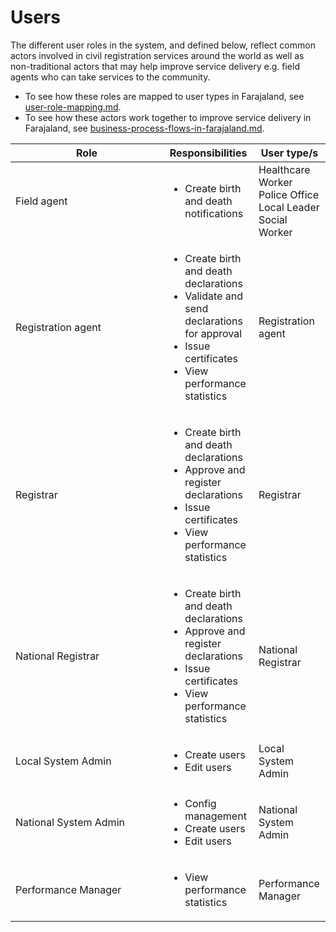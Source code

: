 # Users

The different user roles in the system, and defined below, reflect common actors involved in civil registration services around the world as well as non-traditional actors that may help improve service delivery e.g. field agents who can take services to the community.

* To see how these roles are mapped to user types in Farajaland, see [user-role-mapping.md](../../default-configuration/opencrvs-configuration-in-farajaland/user-role-mapping.md "mention").
* To see how these actors work together to improve service delivery in Farajaland, see [business-process-flows-in-farajaland.md](../../default-configuration/business-process-flows-in-farajaland.md "mention").

<table><thead><tr><th width="228.08182370999793">Role</th><th>Responsibilities</th><th>User type/s</th></tr></thead><tbody><tr><td>Field agent</td><td><ul><li>Create birth and death notifications</li></ul></td><td>Healthcare Worker<br>Police Office<br>Local Leader<br>Social Worker</td></tr><tr><td>Registration agent</td><td><ul><li>Create birth and death declarations</li><li>Validate and send declarations for approval</li><li>Issue certificates</li><li>View performance statistics</li></ul></td><td>Registration agent</td></tr><tr><td>Registrar</td><td><ul><li>Create birth and death declarations</li><li>Approve and register declarations</li><li>Issue certificates</li><li>View performance statistics</li></ul></td><td>Registrar</td></tr><tr><td>National Registrar</td><td><ul><li>Create birth and death declarations</li><li>Approve and register declarations</li><li>Issue certificates</li><li>View performance statistics</li></ul></td><td>National Registrar</td></tr><tr><td>Local System Admin</td><td><ul><li>Create users</li><li>Edit users</li></ul></td><td>Local System Admin</td></tr><tr><td>National System Admin</td><td><ul><li>Config management</li><li>Create users</li><li>Edit users</li></ul></td><td>National System Admin</td></tr><tr><td>Performance Manager</td><td><ul><li>View performance statistics</li></ul></td><td>Performance Manager</td></tr></tbody></table>
